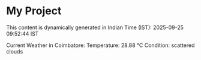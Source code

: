 # My Project

This content is dynamically generated in Indian Time (IST): 2025-09-25 09:52:44 IST


Current Weather in Coimbatore:
Temperature: 28.88 °C
Condition: scattered clouds
